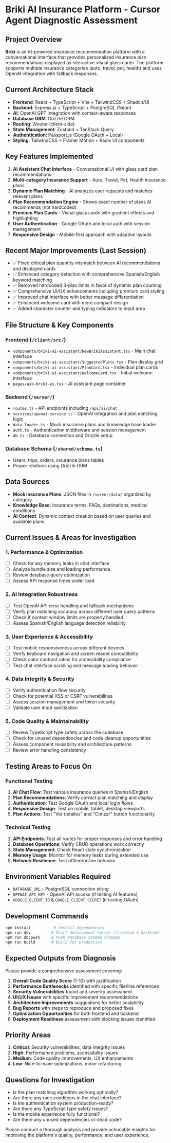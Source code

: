 # Briki AI Insurance Platform - Cursor Agent Diagnostic Assessment

## Project Overview
**Briki** is an AI-powered insurance recommendation platform with a conversational interface that provides personalized insurance plan recommendations displayed as interactive visual glass cards. The platform supports multiple insurance categories (auto, travel, pet, health) and uses OpenAI integration with fallback responses.

## Current Architecture Stack
- **Frontend**: React + TypeScript + Vite + TailwindCSS + Shadcn/UI
- **Backend**: Express.js + TypeScript + PostgreSQL (Neon)
- **AI**: OpenAI GPT integration with context-aware responses
- **Database ORM**: Drizzle ORM
- **Routing**: Wouter (client-side)
- **State Management**: Zustand + TanStack Query
- **Authentication**: Passport.js (Google OAuth + Local)
- **Styling**: TailwindCSS + Framer Motion + Radix UI components

## Key Features Implemented
1. **AI Assistant Chat Interface** - Conversational UI with glass card plan recommendations
2. **Multi-category Insurance Support** - Auto, Travel, Pet, Health insurance plans
3. **Dynamic Plan Matching** - AI analyzes user requests and matches relevant plans
4. **Plan Recommendation Engine** - Shows exact number of plans AI recommends (not hardcoded)
5. **Premium Plan Cards** - Visual glass cards with gradient effects and highlighting
6. **User Authentication** - Google OAuth and local auth with session management
7. **Responsive Design** - Mobile-first approach with adaptive layouts

## Recent Major Improvements (Last Session)
- ✅ Fixed critical plan quantity mismatch between AI recommendations and displayed cards
- ✅ Enhanced category detection with comprehensive Spanish/English keyword matching
- ✅ Removed hardcoded 3-plan limits in favor of dynamic plan counting
- ✅ Comprehensive UI/UX enhancements including premium card styling
- ✅ Improved chat interface with better message differentiation
- ✅ Enhanced welcome card with more compact design
- ✅ Added character counter and typing indicators to input area

## File Structure & Key Components

### Frontend (`/client/src/`)
- `components/briki-ai-assistant/NewBrikiAssistant.tsx` - Main chat interface
- `components/briki-ai-assistant/SuggestedPlans.tsx` - Plan display grid
- `components/briki-ai-assistant/PlanCard.tsx` - Individual plan cards
- `components/briki-ai-assistant/WelcomeCard.tsx` - Initial welcome interface
- `pages/ask-briki-ai.tsx` - AI assistant page container

### Backend (`/server/`)
- `routes.ts` - API endpoints including `/api/ai/chat`
- `services/openai-service.ts` - OpenAI integration and plan matching logic
- `data-loader.ts` - Mock insurance plans and knowledge base loader
- `auth.ts` - Authentication middleware and session management
- `db.ts` - Database connection and Drizzle setup

### Database Schema (`/shared/schema.ts`)
- Users, trips, orders, insurance plans tables
- Proper relations using Drizzle ORM

## Data Sources
- **Mock Insurance Plans**: JSON files in `/server/data/` organized by category
- **Knowledge Base**: Insurance terms, FAQs, destinations, medical conditions
- **AI Context**: Dynamic context creation based on user queries and available plans

## Current Issues & Areas for Investigation

### 1. **Performance & Optimization**
- [ ] Check for any memory leaks in chat interface
- [ ] Analyze bundle size and loading performance
- [ ] Review database query optimization
- [ ] Assess API response times under load

### 2. **AI Integration Robustness**
- [ ] Test OpenAI API error handling and fallback mechanisms
- [ ] Verify plan matching accuracy across different user query patterns
- [ ] Check if context window limits are properly handled
- [ ] Assess Spanish/English language detection reliability

### 3. **User Experience & Accessibility**
- [ ] Test mobile responsiveness across different devices
- [ ] Verify keyboard navigation and screen reader compatibility
- [ ] Check color contrast ratios for accessibility compliance
- [ ] Test chat interface scrolling and message loading behavior

### 4. **Data Integrity & Security**
- [ ] Verify authentication flow security
- [ ] Check for potential XSS or CSRF vulnerabilities
- [ ] Assess session management and token security
- [ ] Validate user input sanitization

### 5. **Code Quality & Maintainability**
- [ ] Review TypeScript type safety across the codebase
- [ ] Check for unused dependencies and code cleanup opportunities
- [ ] Assess component reusability and architecture patterns
- [ ] Review error handling consistency

## Testing Areas to Focus On

### Functional Testing
1. **AI Chat Flow**: Test various insurance queries in Spanish/English
2. **Plan Recommendations**: Verify correct plan matching and display
3. **Authentication**: Test Google OAuth and local login flows
4. **Responsive Design**: Test on mobile, tablet, desktop viewports
5. **Plan Actions**: Test "Ver detalles" and "Cotizar" button functionality

### Technical Testing
1. **API Endpoints**: Test all routes for proper responses and error handling
2. **Database Operations**: Verify CRUD operations work correctly
3. **State Management**: Check React state synchronization
4. **Memory Usage**: Monitor for memory leaks during extended use
5. **Network Resilience**: Test offline/online behavior

## Environment Variables Required
- `DATABASE_URL` - PostgreSQL connection string
- `OPENAI_API_KEY` - OpenAI API access (if testing AI features)
- `GOOGLE_CLIENT_ID` & `GOOGLE_CLIENT_SECRET` (if testing OAuth)

## Development Commands
```bash
npm install          # Install dependencies
npm run dev         # Start development server (frontend + backend)
npm run db:push     # Push database schema changes
npm run build       # Build for production
```

## Expected Outputs from Diagnosis

Please provide a comprehensive assessment covering:

1. **Overall Code Quality Score** (1-10) with justification
2. **Performance Bottlenecks** identified with specific file/line references
3. **Security Vulnerabilities** found and severity assessment
4. **UI/UX Issues** with specific improvement recommendations
5. **Architecture Improvements** suggestions for better scalability
6. **Bug Reports** with steps to reproduce and proposed fixes
7. **Optimization Opportunities** for both frontend and backend
8. **Deployment Readiness** assessment with blocking issues identified

## Priority Areas
1. **Critical**: Security vulnerabilities, data integrity issues
2. **High**: Performance problems, accessibility issues
3. **Medium**: Code quality improvements, UX enhancements
4. **Low**: Nice-to-have optimizations, minor refactoring

## Questions for Investigation
- Is the plan matching algorithm working optimally?
- Are there any race conditions in the chat interface?
- Is the authentication system production-ready?
- Are there any TypeScript type safety issues?
- Is the mobile experience fully functional?
- Are there any unused dependencies or dead code?

Please conduct a thorough analysis and provide actionable insights for improving the platform's quality, performance, and user experience.